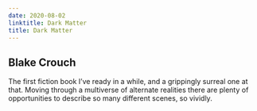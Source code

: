 ```yaml
---
date: 2020-08-02
linktitle: Dark Matter
title: Dark Matter
---
```


## Blake Crouch

The first fiction book I’ve ready in a while, and a grippingly surreal one at that. Moving through a multiverse of alternate realities there are plenty of opportunities to describe so many different scenes, so vividly.